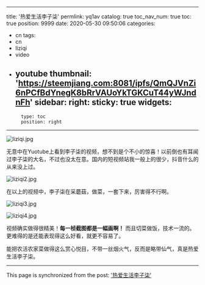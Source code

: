 
---
title: '热爱生活李子柒'
permlink: yq1av
catalog: true
toc_nav_num: true
toc: true
position: 9999
date: 2020-05-30 09:50:06
categories:
- cn
tags:
- cn
- liziqi
- video
- youtube
thumbnail: 'https://steemjiang.com:8081/ipfs/QmQJVnZi6nPCfBdYnegK8bRrVAUoYkTGKCuT44yWJndnFh'
sidebar:
    right:
        sticky: true
widgets:
    -
        type: toc
        position: right
---


![liziqi.jpg](https://steemjiang.com:8081/ipfs/QmQJVnZi6nPCfBdYnegK8bRrVAUoYkTGKCuT44yWJndnFh)

无意中在Yuotube上看到李子柒的视频，想不到是个不小的惊喜！以前倒也有耳闻过李子柒的大名，不过也没太在意。国内的短视频站我一般上的很少，抖音什么的从来没上过。

![liziqi2.jpg](https://steemjiang.com:8081/ipfs/QmNeNroGVvGaWsLWZWtiGjypw5bebL1BhxaBa81BqZht7u)

在以上的视频中，李子柒在采蘑菇，做菜，一套下来，厉害得不行啊。

![liziqi3.jpg](https://steemjiang.com:8081/ipfs/QmNvrrrYcZZfqiWFj45qAhwdjJigAM9hR4z6zatqfgqt6g)

![liziqi4.jpg](https://steemjiang.com:8081/ipfs/QmcEfsFfvqX7pfNmiD3SDakiks4SQuxQDANEtHUK1baBET)

视频确实做得很精美！**每一桢截图都是一幅画啊！** 而且切菜做饭，技术一流的。更难得的是还能表现得这么好看，就更不容易了。

能把农活农家菜做得这么赏心悦目，不带一丝烟火气，反而是略带仙气，真是热爱生活李子柒。

- - -

This page is synchronized from the post: ['热爱生活李子柒'](https://steemit.com/@lemooljiang/yq1av)
